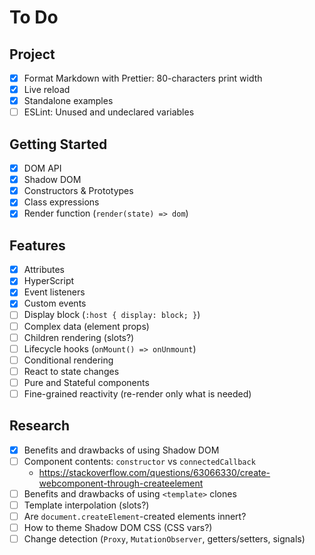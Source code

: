 # To Do

## Project

- [x] Format Markdown with Prettier: 80-characters print width
- [x] Live reload
- [x] Standalone examples
- [ ] ESLint: Unused and undeclared variables

## Getting Started

- [x] DOM API
- [x] Shadow DOM
- [x] Constructors & Prototypes
- [x] Class expressions
- [x] Render function (`render(state) => dom`)

## Features

- [x] Attributes
- [x] HyperScript
- [x] Event listeners
- [x] Custom events
- [ ] Display block (`:host { display: block; }`)
- [ ] Complex data (element props)
- [ ] Children rendering (slots?)
- [ ] Lifecycle hooks (`onMount() => onUnmount`)
- [ ] Conditional rendering
- [ ] React to state changes
- [ ] Pure and Stateful components
- [ ] Fine-grained reactivity (re-render only what is needed)

## Research

- [x] Benefits and drawbacks of using Shadow DOM
- [ ] Component contents: `constructor` vs `connectedCallback`
  - <https://stackoverflow.com/questions/63066330/create-webcomponent-through-createelement>
- [ ] Benefits and drawbacks of using `<template>` clones
- [ ] Template interpolation (slots?)
- [ ] Are `document.createElement`-created elements innert?
- [ ] How to theme Shadow DOM CSS (CSS vars?)
- [ ] Change detection (`Proxy`, `MutationObserver`, getters/setters, signals)
